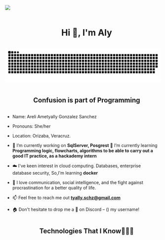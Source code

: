 <!--horizontal divider(gradiant)-->
<img src="https://user-images.githubusercontent.com/73097560/115834477-dbab4500-a447-11eb-908a-139a6edaec5c.gif">

<!--h1 without bottom border-->
<div id="user-content-toc">
  <ul align="center">
    <summary><h1 style="display: inline-block">Hi 👋, I'm  Aly</h1></summary>
  </ul>
</div>


<!--- snake -->
<div align="center">
  <img  src="https://github.com/1999AZZAR/1999AZZAR/blob/readme/resources/img/grid-snake.svg"
       alt="snake" /></a>
</div>


<!--h2 without bottom border-->
<div id="user-content-toc">
  <ul align="center">
    <summary><h2 style="display: inline-block">Confusion is part of Programming</h2></summary>
  </ul>
</div>


<!--Intro start-->

- Name: Areli Ametyally Gonzalez Sanchez
- Pronouns: She/her
- Location: Orizaba, Veracruz.
- 🔭 I’m currently working on **SqlServer, Posgrest**
 🌱 I’m currently learning **Programming logic, flowcharts, algorithms to be able to carry out a good IT practice, as a hackademy intern**
- ☁️ I've keen interest in cloud computing. Databases, enterprise database security, So,I'm learning **docker**
- 📝 I love communication, social intelligence, and the fight against procrastination for a better quality of life.
- 📫 Feel free to reach me out **tyally.schz@gmail.com**

- 🏠 Don't hesitate to drop me a **👋** on Discord –  () my username!
<!--Intro end-->
<!--h1 without bottom border-->
<div id="user-content-toc">
  <ul align="center">
    <summary><h2 style="display: inline-block">Technologies That I Know👨🏻‍💻</h2></summary>
  </ul>
</div>
<!--tech stack icons-->
<p align="center">
  <a href="https://skillicons.dev">
    <img src="https://skillicons.dev/icons?i=git,css,discord,docker,postgres,github,html,java,js,linux,mysql/>
  </a>
</p>






  

</div>








